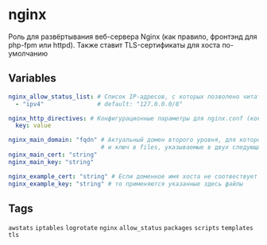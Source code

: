 # nginx
Роль для развёртывания веб-сервера Nginx (как правило, фронтэнд для php-fpm или httpd). Также ставит TLS-сертификаты для хоста по-умолчанию
## Variables
```yaml
nginx_allow_status_list: # Список IP-адресов, с которых позволено читать страницу статуса Nginx
  - "ipv4"               # default: "127.0.0.0/8"

nginx_http_directives: # Конфигурационные параметры для nginx.conf (контекст http)
  key: value

nginx_main_domain: "fqdn" # Актуальный домен второго уровня, для которого существуют сертификат
                          # и ключ в files, указываемые в двух следующих переменных:
nginx_main_cert: "string"
nginx_main_key: "string"

nginx_example_cert: "string" # Если доменное имя хоста не соотвествует домену nginx_main_domain,
nginx_example_key: "string" # то применяются указанные здесь файлы
```
## Tags
`awstats` `iptables` `logrotate` `nginx` `allow_status` `packages` `scripts` `templates` `tls`

